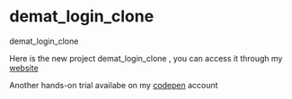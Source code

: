 # demat_login_clone
demat_login_clone 

Here is the new project demat_login_clone  , you can access it through my [website](https://demat-login-clone.vercel.app/)

Another hands-on trial availabe on my [codepen](https://codepen.io/bhargavkadali39/pen/PoJWYWj) account
